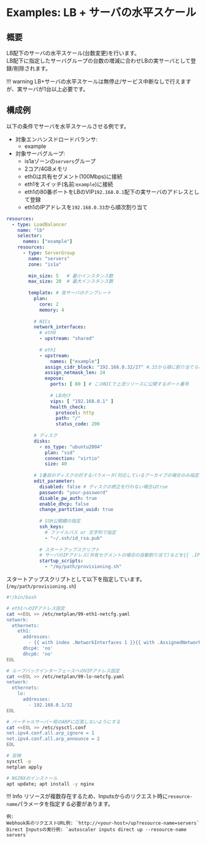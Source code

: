 # Examples: LB + サーバの水平スケール

## 概要

LB配下のサーバの水平スケール(台数変更)を行います。  
LB配下に指定したサーバグループの台数の増減に合わせLBの実サーバとして登録/削除されます。

!!! warning
    LB+サーバの水平スケールは無停止/サービス中断なしで行えますが、実サーバが1台以上必要です。  

## 構成例

以下の条件でサーバを水平スケールさせる例です。

- 対象エンハンスドロードバランサ:
    - example
- 対象サーバグループ:
    - is1aゾーンの`servers`グループ
    - 2コア/4GBメモリ
    - eth0は共有セグメント(100Mbps)に接続
    - eth1をスイッチ(名前:`example`)に接続  
    - eth1の80番ポートをLBのVIP`192.168.0.1`配下の実サーバのアドレスとして登録
    - eth1のIPアドレスを`192.168.0.33`から順次割り当て

```yaml
resources:
  - type: LoadBalancer
    name: "lb"
    selector:
      names: ["example"]
    resources:
      - type: ServerGroup
        name: "servers"
        zone: "is1a"
    
        min_size: 5   # 最小インスタンス数
        max_size: 20  # 最大インスタンス数
        
        template: # 各サーバのテンプレート
          plan:
            core: 2
            memory: 4
    
          # NICs
          network_interfaces:
            # eth0
            - upstream: "shared"
                
            # eth1    
            - upstream:
                names: ["example"]
              assign_cidr_block: "192.168.0.32/27" #.33から順に割り当てられる
              assign_netmask_len: 24
              expose:
                ports: [ 80 ] # このNICで上流リソースに公開するポート番号
           
                # LB向け
                vips: [ "192.168.0.1" ] 
                health_check:
                  protocol: http
                  path: "/"
                  status_code: 200
           
          # ディスク
          disks:
            - os_type: "ubuntu2004"
              plan: "ssd"
              connection: "virtio"
              size: 40
    
          # 1番目のディスクの対するパラメータ(対応しているアーカイブの場合のみ指定可能)
          edit_parameter:
            disabled: false # ディスクの修正を行わない場合はtrue
            password: "your-password"
            disable_pw_auth: true
            enable_dhcp: false
            change_partition_uuid: true
    
            # SSH公開鍵の指定
            ssh_keys:
              # ファイルパス or 文字列で指定
              - "~/.ssh/id_rsa.pub"
    
            # スタートアップスクリプト
            # サーバのIPアドレス(共有セグメントの場合の自動割り当て)などを{{ .IPAddress}}のようなGoのテンプレートで利用可能
            startup_scripts:
              - "/my/path/provisioning.sh"
```

スタートアップスクリプトとして以下を指定しています。(`/my/path/provisioning.sh`)
```bash
#!/bin/bash

# eth1へのIPアドレス設定
cat <<EOL >> /etc/netplan/99-eth1-netcfg.yaml
network:
  ethernets:
    eth1:
      addresses:
        - {{ with index .NetworkInterfaces 1 }}{{ with .AssignedNetwork }}{{ .IpAddress }}/{{ .Netmask }}{{ end }}{{ end }}
      dhcp4: 'no'
      dhcp6: 'no'
EOL

# ループバックインターフェースへのVIPアドレス設定
cat <<EOL >> /etc/netplan/99-lo-netcfg.yaml
network:
  ethernets:
    lo:
      addresses:
        - 192.168.0.1/32
EOL

# バーチャルサーバー宛のARPに応答しないようにする
cat <<EOL >> /etc/sysctl.conf
net.ipv4.conf.all.arp_ignore = 1
net.ipv4.conf.all.arp_announce = 2
EOL

# 反映
sysctl -p
netplan apply

# NGINXのインストール
apt update; apt install -y nginx
```

!!! Info
    リソースが複数存在するため、Inputsからのリクエスト時に`resource-name`パラメータを指定する必要があります。  
    
    例:  
    Webhook系のリクエストURL例: `http://<your-host>/up?resource-name=servers`  
    Direct Inputsの実行例: `autoscaler inputs direct up --resource-name servers`  
